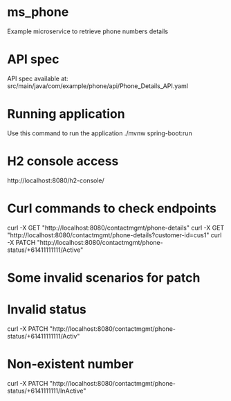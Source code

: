 # ms_phone
Example microservice to retrieve phone numbers details

# API spec
API spec available at: src/main/java/com/example/phone/api/Phone_Details_API.yaml

# Running application
Use this command to run the application ./mvnw spring-boot:run

# H2 console access
http://localhost:8080/h2-console/

# Curl commands to check endpoints
curl -X GET "http://localhost:8080/contactmgmt/phone-details"
curl -X GET "http://localhost:8080/contactmgmt/phone-details?customer-id=cus1"
curl -X PATCH "http://localhost:8080/contactmgmt/phone-status/+61411111111/Active"

# Some invalid scenarios for patch
# Invalid status
curl -X PATCH "http://localhost:8080/contactmgmt/phone-status/+61411111111/Activ"
# Non-existent number
curl -X PATCH "http://localhost:8080/contactmgmt/phone-status/+6141111111/InActive"

